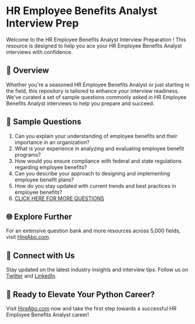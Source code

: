 # HR Employee Benefits Analyst Interview Prep

Welcome to the HR Employee Benefits Analyst Interview Preparation ! This resource is designed to help you ace your HR Employee Benefits Analyst interviews with confidence.

## 🚀 Overview

Whether you're a seasoned HR Employee Benefits Analyst or just starting in the field, this repository is tailored to enhance your interview readiness. We've curated a set of sample questions commonly asked in HR Employee Benefits Analyst interviews to help you prepare and succeed.

## 📝 Sample Questions

1. Can you explain your understanding of employee benefits and their importance in an organization?
2. What is your experience in analyzing and evaluating employee benefit programs?
3. How would you ensure compliance with federal and state regulations regarding employee benefits?
4. Can you describe your approach to designing and implementing employee benefit plans?
5. How do you stay updated with current trends and best practices in employee benefits?
6. [CLICK HERE FOR MORE QUESTIONS](https://hireabo.com/job/1_1_44/HR%20Employee%20Benefits%20Analyst)

## 🌐 Explore Further

For an extensive question bank and more resources across 5,000 fields, visit [HireAbo.com](https://www.hireabo.com).

## 📱 Connect with Us

Stay updated on the latest industry insights and interview tips. Follow us on [Twitter](https://twitter.com/hireabo) and [LinkedIn](https://www.linkedin.com/in/hire-abo-3609972a8/).

## 🚀 Ready to Elevate Your Python Career?

Visit [HireAbo.com](https://www.hireabo.com) now and take the first step towards a successful HR Employee Benefits Analyst career!